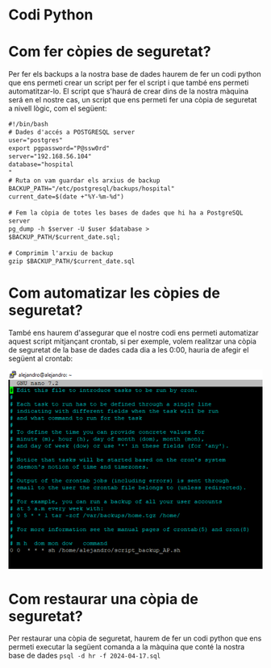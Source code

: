 # Codi Python

# Com fer còpies de seguretat?
Per fer els backups a la nostra base de dades haurem de fer un codi python que ens permeti crear un script per fer el script i que també ens permeti automatitzar-lo.
El script que s'haurá de crear dins de la nostra màquina será en el nostre cas, un script que ens permeti fer una còpia de seguretat a nivell lògic, com el següent:

```
#!/bin/bash
# Dades d'accés a POSTGRESQL server
user="postgres"
export pgpassword="P@ssw0rd"
server="192.168.56.104"
database="hospital
"
# Ruta on vam guardar els arxius de backup
BACKUP_PATH="/etc/postgresql/backups/hospital"
current_date=$(date +"%Y-%m-%d")

# Fem la còpia de totes les bases de dades que hi ha a PostgreSQL server
pg_dump -h $server -U $user $database > $BACKUP_PATH/$current_date.sql;

# Comprimim l'arxiu de backup
gzip $BACKUP_PATH/$current_date.sql

```

# Com automatizar les còpies de seguretat?
També ens haurem d'assegurar que el nostre codi ens permeti automatizar aquest script mitjançant crontab, si per exemple, volem realitzar una còpia de seguretat de la base de dades cada dia a les 0:00, hauria de
afegir el següent al crontab:

![crontab_img](images/crontab.png)

# Com restaurar una còpia de seguretat?
Per restaurar una còpia de seguretat, haurem de fer un codi python que ens permeti executar la següent comanda a la màquina que conté la nostra base de dades
`psql -d hr -f 2024-04-17.sql`




